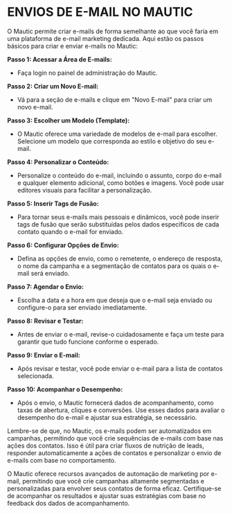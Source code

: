 # ENVIOS DE E-MAIL NO MAUTIC
O Mautic permite criar e-mails de forma semelhante ao que você faria em uma plataforma de e-mail marketing dedicada. Aqui estão os passos básicos para criar e enviar e-mails no Mautic:

**Passo 1: Acessar a Área de E-mails:**
   - Faça login no painel de administração do Mautic.

**Passo 2: Criar um Novo E-mail:**
   - Vá para a seção de e-mails e clique em "Novo E-mail" para criar um novo e-mail.

**Passo 3: Escolher um Modelo (Template):**
   - O Mautic oferece uma variedade de modelos de e-mail para escolher. Selecione um modelo que corresponda ao estilo e objetivo do seu e-mail.

**Passo 4: Personalizar o Conteúdo:**
   - Personalize o conteúdo do e-mail, incluindo o assunto, corpo do e-mail e qualquer elemento adicional, como botões e imagens. Você pode usar editores visuais para facilitar a personalização.

**Passo 5: Inserir Tags de Fusão:**
   - Para tornar seus e-mails mais pessoais e dinâmicos, você pode inserir tags de fusão que serão substituídas pelos dados específicos de cada contato quando o e-mail for enviado.

**Passo 6: Configurar Opções de Envio:**
   - Defina as opções de envio, como o remetente, o endereço de resposta, o nome da campanha e a segmentação de contatos para os quais o e-mail será enviado.

**Passo 7: Agendar o Envio:**
   - Escolha a data e a hora em que deseja que o e-mail seja enviado ou configure-o para ser enviado imediatamente.

**Passo 8: Revisar e Testar:**
   - Antes de enviar o e-mail, revise-o cuidadosamente e faça um teste para garantir que tudo funcione conforme o esperado.

**Passo 9: Enviar o E-mail:**
   - Após revisar e testar, você pode enviar o e-mail para a lista de contatos selecionada.

**Passo 10: Acompanhar o Desempenho:**
   - Após o envio, o Mautic fornecerá dados de acompanhamento, como taxas de abertura, cliques e conversões. Use esses dados para avaliar o desempenho do e-mail e ajustar sua estratégia, se necessário.

Lembre-se de que, no Mautic, os e-mails podem ser automatizados em campanhas, permitindo que você crie sequências de e-mails com base nas ações dos contatos. Isso é útil para criar fluxos de nutrição de leads, responder automaticamente a ações de contatos e personalizar o envio de e-mails com base no comportamento.

O Mautic oferece recursos avançados de automação de marketing por e-mail, permitindo que você crie campanhas altamente segmentadas e personalizadas para envolver seus contatos de forma eficaz. Certifique-se de acompanhar os resultados e ajustar suas estratégias com base no feedback dos dados de acompanhamento.